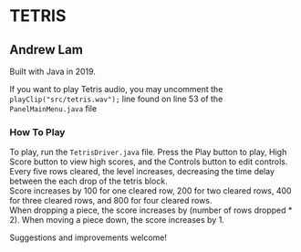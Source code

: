 # TETRIS

## Andrew Lam

Built with Java in 2019.

If you want to play Tetris audio, you may uncomment the `playClip("src/tetris.wav");` line found on line 53 of the `PanelMainMenu.java` file     

### How To Play

To play, run the `TetrisDriver.java` file. Press the Play button to play, High Score button to view high scores, and the Controls button to edit controls.     
Every five rows cleared, the level increases, decreasing the time delay between the each drop of the tetris block.      
Score increases by 100 for one cleared row, 200 for two cleared rows, 400 for three cleared rows, and 800 for four cleared rows.       
When dropping a piece, the score increases by (number of rows dropped * 2). When moving a piece down, the score increases by 1.    

Suggestions and improvements welcome!